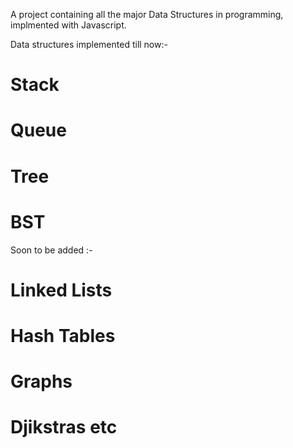 A project containing all the major Data Structures in programming, implmented with Javascript.

Data structures implemented till now:-
# Stack
# Queue
# Tree
# BST

Soon to be added :-

# Linked Lists
# Hash Tables
# Graphs
# Djikstras etc